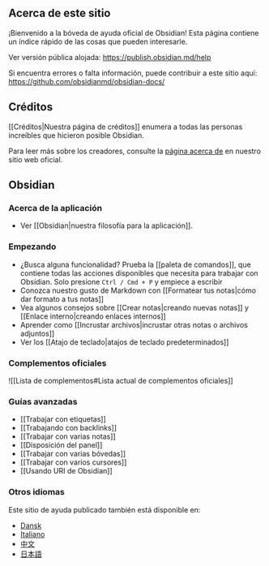 ## Acerca de este sitio

¡Bienvenido a la bóveda de ayuda oficial de Obsidian! Esta página contiene un índice rápido de las cosas que pueden interesarle.

Ver versión pública alojada: https://publish.obsidian.md/help

Si encuentra errores o falta información, puede contribuir a este sitio aquí: https://github.com/obsidianmd/obsidian-docs/

## Créditos

[[Créditos|Nuestra página de créditos]] enumera a todas las personas increíbles que hicieron posible Obsidian.

Para leer más sobre los creadores, consulte la [página acerca de](https://obsidian.md/about) en nuestro sitio web oficial.

## Obsidian

### Acerca de la aplicación

- Ver [[Obsidian|nuestra filosofía para la aplicación]].

### Empezando

- ¿Busca alguna funcionalidad? Prueba la [[paleta de comandos]], que contiene todas las acciones disponibles que necesita para trabajar con Obsidian. Solo presione `Ctrl / Cmd + P` y empiece a escribir
- Conozca nuestro gusto de Markdown con [[Formatear tus notas|cómo dar formato a tus notas]]
- Vea algunos consejos sobre [[Crear notas|creando nuevas notas]] y [[Enlace interno|creando enlaces internos]]
- Aprender como [[Incrustar archivos|incrustar otras notas o archivos adjuntos]]
- Ver los [[Atajo de teclado|atajos de teclado predeterminados]]

### Complementos oficiales

![[Lista de complementos#Lista actual de complementos oficiales]]

### Guías avanzadas

- [[Trabajar con etiquetas]]
- [[Trabajando con backlinks]]
- [[Trabajar con varias notas]]
- [[Disposición del panel]]
- [[Trabajar con varias bóvedas]]
- [[Trabajar con varios cursores]]
- [[Usando URI de Obsidian]]

### Otros idiomas

Este sitio de ayuda publicado también está disponible en:

- [Dansk](https://publish.obsidian.md/help-da)
- [Italiano](https://publish.obsidian.md/help-it)
- [中文](https://publish.obsidian.md/help-zh)
- [日本語](https://publish.obsidian.md/help-ja)